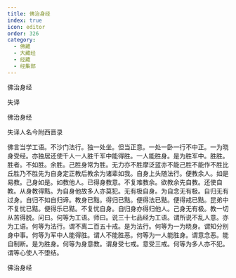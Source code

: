 ```yaml
---
title: 佛治身经
index: true
icon: editor
order: 326
category:
  - 佛藏
  - 大藏经
  - 经藏
  - 经集部
---
```


  佛治身经  

失译  

佛治身经  

失译人名今附西晋录  

佛言当学工语。不沙门法行。独一处坐。但当正意。一处一卧一行不中正。一为晓身受经。亦独居还使千人一人胜千军中能得胜。一人能胜身。是为胜军中。胜胜。胜者。不如胜。余胜。己胜身常为胜。无力亦不胜摩泛蓝亦不能己胜不能作不胜比丘胜乃不胜先为自身定正教后教余为诸辈如我。自身上头随法行。便教余人。如是易教。己身如是。如教他人。已得身教意。不复难教余。欲教余先自教。还使自教。从身教得黠。为自身他故多人亦莫犯。无有极自身。为自念无有极。自归无有过身。自归不如自归谛。教身已黠。得归已黠。便得法已黠。便得戒已黠。昆弟中不复忧已黠。便得乐已黠。不复忧自身。自归身亦得归他人。己身无有极。教一切从苦得脱。问曰。何等为工语。师曰。说三十七品经为工语。谓所说不乱人意。亦为工语。何等为法行。谓不离二百五十戒。是为法行。何等为一为晓身。谓知分别身中事。何等为军中人能得胜。谓人不能胜恶。何等为一人能胜身。谓意念恶。能自制断。是为胜身。何等为身意教。谓身受七戒。意受三戒。何等为多人亦不犯。谓等心使人不堕结。  

佛治身经  
